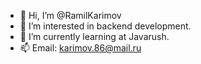 - 👋 Hi, I’m @RamilKarimov
- 👀 I’m interested in backend development.
- 🌱 I’m currently learning at Javarush.
- 📫 Email: karimov.86@mail.ru

<!---
RamilKarimov/RamilKarimov is a ✨ special ✨ repository because its `README.md` (this file) appears on your GitHub profile.
You can click the Preview link to take a look at your changes.
--->
